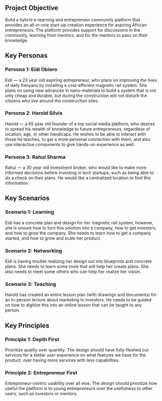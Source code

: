 ## Project Objective

Build a hybrid e-learning and entrepreneur community platform that provides an all-in-one start-up creation experience for aspiring African entrepreneurs. The platform provides support for discussions in the community, learning from mentors, and for the mentors to pass on their knowledge.


## Key Personas


### Persona 1: Eidi Obiero

Eidi — a 23 year old aspiring entrepreneur, who plans on improving the lives of daily Kenyans by installing a cost-efficient magnetic rail system. She plans on using new advances in nano-materials to build a system that is not only cheap and durable, but during the construction will not disturb the citizens who live around the construction sites.


### Persona 2: Harold Silvia

Harold — a 65 year old founder of a top social media platform, who desires to spread his wealth of knowledge to future entrepreneurs, regardless of location, age, or other handicaps. He wishes to be able to interact with those he teaches, to get a more personal connection with them, and also use interactive components to give hands-on experience as well.


### Persona 3: Rahul Sharma

Rahul — a 30 year old investment broker, who would like to make more informed decisions before investing in tech startups, such as being able to do a check on their plans. He would like a centralized location to find this information.


## Key Scenarios


### Scenario 1: Learning

Eidi has a concrete plan and design for her magnetic rail system, however, she is unsure how to turn this solution into a company, how to get investors, and how to grow the company. She needs to learn how to get a company started, and how to grow and scale her product.


### Scenario 2: Networking

Eidi is having trouble realizing her design out into blueprints and concrete plans. She needs to learn some tools that will help her create plans. She also needs to meet some others who can help her realize her vision.


### Scenario 3: Teaching

Harold has created an entire lesson plan (with drawings and documents) for an in-person lecture about marketing to investors. He needs to be guided on how to digitize this into an online lesson that can be taught to any person.


## Key Principles


### Principle 1: Depth First

Prioritize quality over quantity. The design should have fully-fleshed out services for a stellar user experience on what features we have for the product, over having more services with less capabilities.


### Principle 2: Entrepreneur First

Entrepreneur-centric usability over all else. The design should prioritize how useful the platform is to young entrepreneurs over the usefulness to other users, such as investors or mentors.